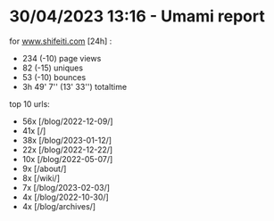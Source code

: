 # 30/04/2023 13:16 - Umami report
for www.shifeiti.com [24h] :

 - 234 (-10) page views
 - 82 (-15) uniques
 - 53 (-10) bounces
 - 3h 49' 7'' (13' 33'') totaltime


top 10 urls:
 - 56x [/blog/2022-12-09/]
 - 41x [/]
 - 38x [/blog/2023-01-12/]
 - 22x [/blog/2022-12-22/]
 - 10x [/blog/2022-05-07/]
 - 9x [/about/]
 - 8x [/wiki/]
 - 7x [/blog/2023-02-03/]
 - 4x [/blog/2022-10-30/]
 - 4x [/blog/archives/]


